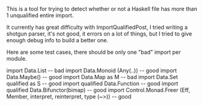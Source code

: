 
This is a tool for trying to detect whether or not a Haskell file has more than 1 unqualified entire import. 

It currently has great difficulty with ImportQualifiedPost, I tried writing a shotgun parser, it's not good, it errors on a lot of things, but I tried to give enough debug info to build a better one. 

Here are some test cases, there should be only one "bad" import per module.  

import Data.List -- bad 
import Data.Monoid (Any(..)) -- good 
import Data.Maybe()  -- good 
import Data.Map as M -- bad 
import Data.Set qualified as S -- good 
import qualified Data.Function -- good 
import qualified Data.Bifunctor(bimap) -- good 
import Control.Monad.Freer (Eff, Member, interpret, reinterpret, type (~>)) -- good 